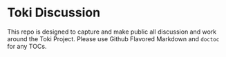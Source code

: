 # Toki Discussion

This repo is designed to capture and make public all discussion and work around the Toki Project. Please use Github Flavored Markdown and `doctoc` for any TOCs.
